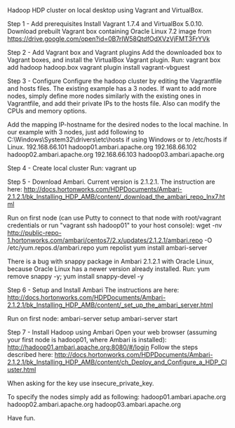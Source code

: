 Hadoop HDP cluster on local desktop using Vagrant and VirtualBox.

Step 1 - Add prerequisites
Install Vagrant 1.7.4 and VirtualBox 5.0.10.
Download prebuilt Vagrant box containing Oracle Linux 7.2 image from https://drive.google.com/open?id=0B7rIW58QtdfOdXVzVjFMT3FrYVk

Step 2 - Add Vagrant box and Vagrant plugins
Add the downloaded box to Vagrant boxes, and install the VirtualBox Vagrant plugin.
Run:
vagrant box add hadoop <path>hadoop.box
vagrant plugin install vagrant-vbguest

Step 3 - Configure
Configure the hadoop cluster by editing the Vagrantfile and hosts files.
The existing example has a 3 nodes. If want to add more nodes, simply define more nodes similarly with the existing ones in Vagrantfile,
and add their private IPs to the hosts file. Also can modify the CPUs and memory options.

Add the mapping IP-hostname for the desired nodes to the local machine.
In our example with 3 nodes, just add following to C:\Windows\System32\drivers\etc\hosts if using Windows or to /etc/hosts if Linux.
192.168.66.101 hadoop01.ambari.apache.org
192.168.66.102 hadoop02.ambari.apache.org
192.168.66.103 hadoop03.ambari.apache.org

Step 4 - Create local cluster
Run:
vagrant up

Step 5 - Download Ambari.
Current version is 2.1.2.1.
The instruction are here: http://docs.hortonworks.com/HDPDocuments/Ambari-2.1.2.1/bk_Installing_HDP_AMB/content/_download_the_ambari_repo_lnx7.html

Run on first node (can use Putty to connect to that node with root/vagrant credentials or run "vagrant ssh hadoop01" to your host console):
wget -nv http://public-repo-1.hortonworks.com/ambari/centos7/2.x/updates/2.1.2.1/ambari.repo -O /etc/yum.repos.d/ambari.repo
yum repolist
yum install ambari-server

There is a bug with snappy package in Ambari 2.1.2.1 with Oracle Linux, because Oracle Linux has a newer version already installed.
Run:
yum remove snappy -y; yum install snappy-devel -y

Step 6 - Setup and Install Ambari
The instructions are here: http://docs.hortonworks.com/HDPDocuments/Ambari-2.1.2.1/bk_Installing_HDP_AMB/content/_set_up_the_ambari_server.html

Run on first node:
ambari-server setup
ambari-server start

Step 7 - Install Hadoop using Ambari
Open your web browser (assuming your first node is hadoop01, where Ambari is installed): http://hadoop01.ambari.apache.org:8080/#/login
Follow the steps described here: http://docs.hortonworks.com/HDPDocuments/Ambari-2.1.2.1/bk_Installing_HDP_AMB/content/ch_Deploy_and_Configure_a_HDP_Cluster.html

When asking for the key use insecure_private_key.

To specify the nodes simply add as following:
hadoop01.ambari.apache.org
hadoop02.ambari.apache.org
hadoop03.ambari.apache.org


Have fun.
